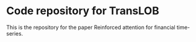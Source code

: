 # Code repository for TransLOB 

This is the repository for the paper Reinforced attention for financial time-series.
